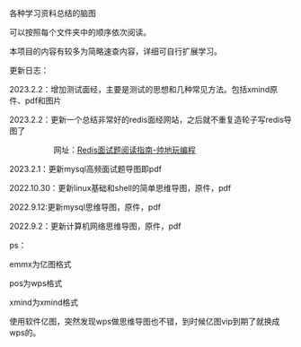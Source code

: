 各种学习资料总结的脑图

可以按照每个文件夹中的顺序依次阅读。

本项目的内容有较多为简略速查内容，详细可自行扩展学习。

更新日志：

2023.2.2：增加测试面经，主要是测试的思想和几种常见方法。包括xmind原件、pdf和图片

2023.2.2：更新一个总结非常好的redis面经网站，之后就不重复造轮子写redis导图了

                    网址：[Redis面试题阅读指南-帅地玩编程](https://www.iamshuaidi.com/1864.html)

2023.2.1：更新mysql高频面试题导图即pdf

2022.10.30：更新linux基础和shell的简单思维导图，原件，pdf

2022.9.12:更新mysql思维导图，原件，pdf

2022.9.2：更新计算机网络思维导图，原件，pdf

ps：

emmx为亿图格式

pos为wps格式

xmind为xmind格式

使用软件亿图，突然发现wps做思维导图也不错，到时候亿图vip到期了就换成wps的。
